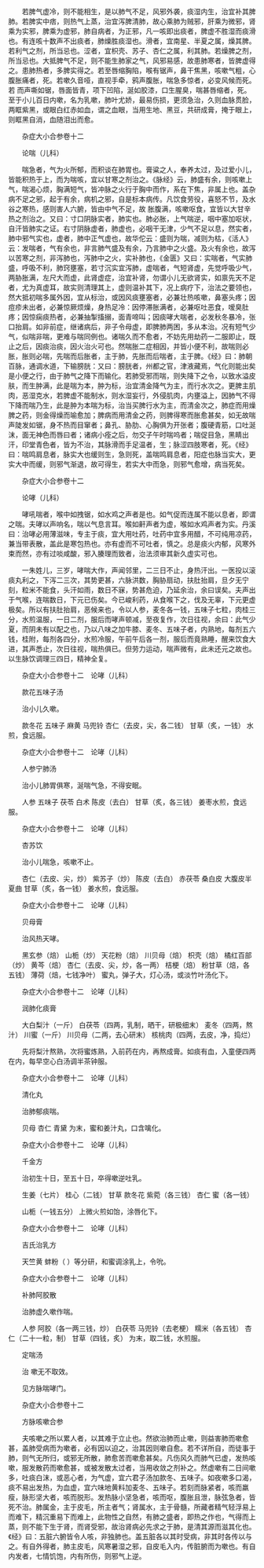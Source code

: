 <!-- { "loadSidebar": true } -->
　　若脾气虚冷，则不能相生，是以肺气不足，风邪外袭，痰湿内生，治宜补其脾肺。若脾实中痞，则热气上蒸，治宜泻脾清肺，故心乘肺为贼邪，肝乘为微邪，肾乘为实邪，脾乘为虚邪，肺自病者，为正邪，凡一咳即出痰者，脾虚不胜湿而痰滑也。有连咳十数声不出痰者，肺燥胜痰湿也。滑者，宜南星、半夏之属，燥其脾。若利气之剂，所当忌也。涩者，宜枳壳、苏子、杏仁之属，利其肺。若燥脾之剂，所当忌也。大抵脾气不足，则不能生肺家之气，风邪易感，故患肺寒者，皆脾虚得之。患肺热者，多脾实得之。若至唇缩胸陷，喉有锯声，鼻干焦黑，咳嗽气粗，心腹胀痛者，死。若嗽久音哑，直视手牵，鸦声腹胀，喘急多惊者，必变风候而死。若 而声嘶如锯，唇面皆青，项下凹陷，涎如胶漆，口生腥臭，喘甚唇缩者，死。至于小儿百日内嗽，名为乳嗽，肺叶尤娇，最易伤损，更须急治，久则血脉贯脸，两眶紫黑，或眼白红赤如血，谓之血眼，当用生地、黑豆，共研成膏，掩于眼上，则眶黑自消，血随泪出而愈。

　　杂症大小合参卷十二

　　论喘（儿科）

　　喘急者，气为火所郁，而积谈在肺胃也。膏粱之人，奉养太过，及过爱小儿，皆能积热于上，而为喘咳，宜以甘寒之剂治之。《脉经》云，肺盛有余，则咳嗽上气，喘渴心烦，胸满短气，皆冲脉之火行于胸中而作，系在下焦，非属上也。盖杂病不足之邪，起于有余，病机之邪，自是标本病传。凡饮食劳役，喜怒不节，及水谷之寒热，感则害人六腑，皆由中气不足，故 胀腹满，咳嗽呕食，宜皆以大甘辛热之剂治之。又曰：寸口阴脉实者，肺实也。肺必胀，上气喘逆，咽中塞加呕状，自汗皆肺实之证。右寸阴脉虚者，肺虚也，必咽干无津，少气不足以息，然实者，肺中邪气实也，虚者，肺中正气虚也，故华佗云：盛则为喘，减则为枯，《活人》云：发喘者，气有余也，非言肺气盛及有余，乃言肺中之火盛。及火有余也，故泻以苦寒之剂，非泻肺也，泻肺中之火，实补肺也，《金匮》又曰：实喘者，气实肺盛，呼吸不利，肺窍壅塞，若寸沉实宜泻肺，虚喘者，气短肾虚，先觉呼吸少气，两胁胀满，左尺大而虚，此肾虚症，治宜补肾，勿谓小儿无欲肾实，如禀先天不足者，尤为真虚耳，故实则清理其上，虚则温补其下，况上病疗下，治法之要领也，然大抵初喘多属外因，宜从标治，或因风痰壅塞者，必兼壮热咳嗽，鼻塞头疼；因痘疹未出者，必兼惊厥烦燥，身热足冷：因停滞胀满者，必兼呕吐恶食，嗳臭肚疼；因惊痫痰热者，必兼抽掣搐搦，面青啼叫；因痰哮大喘者，必发秋冬暴冷，张口抬肩。如非前症，继诸病后，非子令母虚，即脾肺两困，多从本治。况有短气少气，似喘非喘，更难与喘同例也。诸喘久而不愈者，不妨先用劫药一二服即止，既止之后，因痰治痰，因火治火可也。然喘胀二症相因，并皆小便不利，故喘则必胀，胀则必喘，先喘而后胀者，主于肺，先胀而后喘者，主于脾。《经》曰：肺朝百脉，通调水道，下输膀胱：又曰：膀胱者，州都之官，津液藏焉，气化则能出矣是小便之行，由于肺气之降下而输化。若肺受邪而喘，则失降下之令，以致水溢皮肤，而生肿满，此是喘为本，肿为标，治宜清金降气为主，而行水次之。更脾主肌肉，恶湿克水，若脾虚不能制水，则水湿妄行，外侵肌肉，内壅溢上，因肺气不得下降而喘乃生，此是肿为本喘为标，治当买脾行水为主，而清金次之，肺症而用燥脾之药，则金得燥而喻愈加；脾病而用清金之药，则脾得寒而胀愈甚矣，如无故喘声陡发如锯，身不热而目窜者；鼻孔、胁肋、心胸俱为开张者；腹硬青筋，口吐涎沫，面无神色而唇曰者；诸病小痊之后，勿交子午时喘呜者；喘促目急，黑睛出汗，印堂青色者，皆为不治，其脉滑而手足温者，生；脉涩四肢寒者，死。《经》曰：喘鸣肩息者，脉实大也缓则生，急则死，盖喘鸣肩息者，阳症也脉当实大，更实大中而缓，则邪气渐退，故可得生，若实大中而急，则邪气愈增，病当死矣。

　　杂症大小合参卷十二

　　论哮（儿科）

　　哮吼喘者，喉中如拽锯，如水鸡之声者是也。如气促而连属不能以息者，即谓之喘。夫哮以声响名，喘以气息言耳。喉如鼾声者为虚，喉如水鸡声者为实。丹溪曰：治哮必用薄滋味，专主于痰，宜大用吐药，吐药中宜多用醋，不可纯用凉药，兼当带表散，盖此是寒包热也。亦有虚而不可吐者，慎之。总是痰火内郁，风寒外束而然，亦有过啖咸酸，邪入腠理而致者，治法须审其新久虚实可也。

　　一朱姓儿，三岁，哮喘大作，声闻邻里，二三日不止，身热汗出。一医投以滚痰丸利之，下泻二三次，其势更甚，六脉洪数，胸胁扇动，扶肚抬肩，旦夕无宁刻，粒米不能食，头汗如雨，数日不寐，势甚危迫，乃延余治，余曰误矣。夫声出于气喉，连喘数日，下元已伤矣。今已峻利药，从食喉下之，伐及无辜，下元更虚极矣。所以有扶肚抬肩，恶候来也，令以人参，麦冬各一钱，五味子七粒，肉桂三分，水煎温服，一日二剂，服后而哮声顿减，至夜复作，次日往视，余曰：此气少夏，而阴未有以配之也，乃以八味之加牛膝、麦冬、五味子者，内熟地，每剂五六钱，桂附，每剂各四分，水煎冷服，午前午后各一剂，服后而竟熟睡，醒来饮食大进，其声悉止，次日往视，喘热俱已。但劳力运动，喘声微有，此未还元之故也。以生脉饮调理三四日，精神全复。

　　杂症大小合参卷十二　论哮（儿科）

　　款花五味子汤

　　治小儿久嗽。

　　款冬花 五味子 麻黄 马兜铃 杏仁（去皮，尖，各二钱） 甘草（炙，一钱） 水煎，食远服。

　　杂症大小合参卷十二　论哮（儿科）

　　人参宁肺汤

　　治小儿肺胃俱寒，涎喘气急，不得安眠。

　　人参 五味子 茯苓 白术 陈皮（去白） 甘草（炙，各三钱） 姜枣水煎，食远服。

　　杂症大小合参卷十二　论哮（儿科）

　　杏苏饮

　　治小儿喘急，咳嗽不止。

　　杏仁（去皮、尖，炒） 紫苏子（炒） 陈皮（去白） 赤茯苓 桑白皮 大腹皮半夏曲 甘草（炙，各一钱） 姜水煎，食远服。

　　杂症大小合参卷十二　论哮（儿科）

　　贝母膏

　　治风热天哮。

　　黑玄参（焙） 山栀（炒） 天花粉（焙） 川贝母（焙） 枳壳（焙） 橘红百部（炒） 黄芩（焙） 杏仁（去皮、尖，炒，各一两） 桔梗（焙） 粉甘草（焙，各五钱） 薄荷（焙，七钱净叶） 蜜丸，弹子大，灯心汤，或淡竹叶汤化下。

　　杂症大小合参卷十二　论哮（儿科）

　　润肺化痰膏

　　大白梨汁（一斤） 白茯苓（四两，乳制，晒干，研极细末） 麦冬（四两，熬汁） 川蜜（一斤） 川贝母（二两，去心研末） 核桃肉（四两，去皮，净，捣烂）

　　先将梨汁熬熟，次将蜜炼熟，入前药在内，再熬成膏。如痰有血，入童便四两在内，每早空心白汤调半茶钟服。

　　杂症大小合参卷十二　论哮（儿科）

　　清化丸

　　治肺郁痰喘。

　　贝母 杏仁 青黛 为末，蜜和姜汁丸，口含噙化。

　　杂症大小合参卷十二　论哮（儿科）

　　千金方

　　治初生十日，至五十日，卒得嗽逆吐乳。

　　生姜（七片） 桂心（二钱） 甘草 款冬花 紫菀（各三钱） 杏仁 蜜（各一钱）

　　山栀（一钱五分） 上微火煎如饴，涂唇化下。

　　杂症大小合参卷十二　论哮（儿科）

　　吉氏治乳方

　　天竺黄 蚌粉（ ）等分研，和蜜调涂乳上，令吮。

　　杂症大小合参卷十二　论哮（儿科）

　　补肺阿胶散

　　治肺虚久嗽作喘。

　　人参 阿胶（各一两三钱，炒） 白茯苓 马兜铃（去老梗） 糯米（各五钱） 杏仁（二十一粒，制） 甘草（四钱，炙） 为末，取二钱，水煎服。

　　定喘汤

　　治 嗽无不取效。

　　见方脉喘哮门。

　　杂症大小合参卷十二

　　方脉咳嗽合参

　　夫咳嗽之所以累人者，以其难于立止也。然欲治肺而止嗽，则益害肺而嗽愈甚，盖肺受病而为嗽者，必有因以迫之，治其因则嗽自愈。若不详所自，而徒事于肺，则气无所归，或邪无所散，肺愈苦而嗽愈甚矣。凡伤风久而肺气已虚，发热咳嗽，服发散药而嗽愈甚，或被发散太过者，当用收敛之剂补之。然虚嗽有二日间嗽多，吐痰白沫，或恶心者，为气虚，宜六君子汤加款冬、五味子。如夜嗽多口渴，痰不易出发热，为血虚，宜六味地黄料加麦冬、五味子。若刻而脉紧者，咳而羸瘦，脉形坚大者，咳而脱形。发热脉小坚急者，咳而呕，腹胀且泄，脉弦急者，皆死不治。肺属金，主于皮毛，所主者气；肾属水，主于骨髓，所藏者精气轻浮易上而难下，精沉重易下而难上，此物性之自然，有肺之盛者，即热之作也，气得而上蒸，则不能下生于肾，而肾受邪，故治肾病必先求之于肺，是清其源而滋其化也。《经》曰：五脏六腑皆令人咳，非独肺也。盖五脏各以其时受病，非其时各传以与之。有自外得者，肺主皮毛，风寒暑湿之邪，自皮毛入内，传脏腑而为嗽也。有自内发者，七情饥饱，内有所伤，则邪气上逆。

